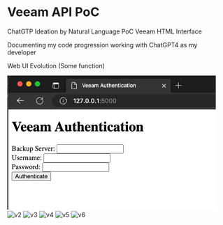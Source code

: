 # Veeam API PoC
ChatGTP Ideation by Natural Language PoC Veeam HTML Interface

Documenting my code progression working with ChatGPT4 as my developer

Web UI Evolution (Some function)

![v1](/v1/v1.png 'v1')
![v2](/v1/v2.png 'v2')
![v3](/v1/v3.png 'v3')
![v4](/v1/v4.png 'v4')
![v5](/v1/v5.png 'v5')
![v6](/v1/v6.png 'v6')